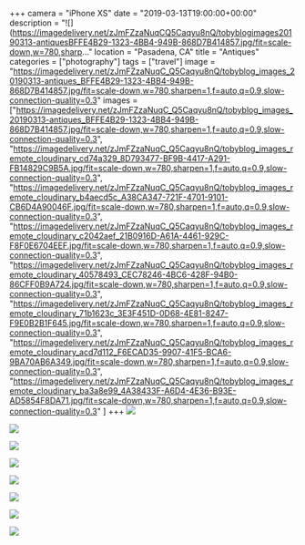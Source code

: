 +++
camera = "iPhone XS"
date = "2019-03-13T19:00:00+00:00"
description = "![](https://imagedelivery.net/zJmFZzaNuqCQ5Caqyu8nQ/tobyblogimages20190313-antiquesBFFE4B29-1323-4BB4-949B-868D7B414857.jpg/fit=scale-down,w=780,sharp..."
location = "Pasadena, CA"
title = "Antiques"
categories = ["photography"]
tags = ["travel"]
image = "https://imagedelivery.net/zJmFZzaNuqC_Q5Caqyu8nQ/tobyblog_images_20190313-antiques_BFFE4B29-1323-4BB4-949B-868D7B414857.jpg/fit=scale-down,w=780,sharpen=1,f=auto,q=0.9,slow-connection-quality=0.3"
images = ["https://imagedelivery.net/zJmFZzaNuqC_Q5Caqyu8nQ/tobyblog_images_20190313-antiques_BFFE4B29-1323-4BB4-949B-868D7B414857.jpg/fit=scale-down,w=780,sharpen=1,f=auto,q=0.9,slow-connection-quality=0.3",
"https://imagedelivery.net/zJmFZzaNuqC_Q5Caqyu8nQ/tobyblog_images_remote_cloudinary_cd74a329_8D793477-BF9B-4417-A291-FB14829C9B5A.jpg/fit=scale-down,w=780,sharpen=1,f=auto,q=0.9,slow-connection-quality=0.3",
"https://imagedelivery.net/zJmFZzaNuqC_Q5Caqyu8nQ/tobyblog_images_remote_cloudinary_b4aecd5c_A38CA347-721F-4701-9101-CB6D4A90046F.jpg/fit=scale-down,w=780,sharpen=1,f=auto,q=0.9,slow-connection-quality=0.3",
"https://imagedelivery.net/zJmFZzaNuqC_Q5Caqyu8nQ/tobyblog_images_remote_cloudinary_c2042aef_21B0916D-A61A-4461-929C-F8F0E6704EEF.jpg/fit=scale-down,w=780,sharpen=1,f=auto,q=0.9,slow-connection-quality=0.3",
"https://imagedelivery.net/zJmFZzaNuqC_Q5Caqyu8nQ/tobyblog_images_remote_cloudinary_40578493_CEC78246-4BC6-428F-94B0-86CFF0B9A724.jpg/fit=scale-down,w=780,sharpen=1,f=auto,q=0.9,slow-connection-quality=0.3",
"https://imagedelivery.net/zJmFZzaNuqC_Q5Caqyu8nQ/tobyblog_images_remote_cloudinary_71b1623c_3E3F451D-0D68-4E81-8247-F9E0B2B1F645.jpg/fit=scale-down,w=780,sharpen=1,f=auto,q=0.9,slow-connection-quality=0.3",
"https://imagedelivery.net/zJmFZzaNuqC_Q5Caqyu8nQ/tobyblog_images_remote_cloudinary_acd7d112_F6ECAD35-9907-41F5-BCA6-9BA70AB6A349.jpg/fit=scale-down,w=780,sharpen=1,f=auto,q=0.9,slow-connection-quality=0.3",
"https://imagedelivery.net/zJmFZzaNuqC_Q5Caqyu8nQ/tobyblog_images_remote_cloudinary_ba3a8e99_4A38433F-A6D4-4E36-B93E-AD5854F8DA71.jpg/fit=scale-down,w=780,sharpen=1,f=auto,q=0.9,slow-connection-quality=0.3"
]
+++
![](https://imagedelivery.net/zJmFZzaNuqC_Q5Caqyu8nQ/tobyblog_images_20190313-antiques_BFFE4B29-1323-4BB4-949B-868D7B414857.jpg/fit=scale-down,w=780,sharpen=1,f=auto,q=0.9,slow-connection-quality=0.3)
<!--more-->

![](https://imagedelivery.net/zJmFZzaNuqC_Q5Caqyu8nQ/tobyblog_images_remote_cloudinary_cd74a329_8D793477-BF9B-4417-A291-FB14829C9B5A.jpg/fit=scale-down,w=780,sharpen=1,f=auto,q=0.9,slow-connection-quality=0.3)

![](https://imagedelivery.net/zJmFZzaNuqC_Q5Caqyu8nQ/tobyblog_images_remote_cloudinary_b4aecd5c_A38CA347-721F-4701-9101-CB6D4A90046F.jpg/fit=scale-down,w=780,sharpen=1,f=auto,q=0.9,slow-connection-quality=0.3)

![](https://imagedelivery.net/zJmFZzaNuqC_Q5Caqyu8nQ/tobyblog_images_remote_cloudinary_c2042aef_21B0916D-A61A-4461-929C-F8F0E6704EEF.jpg/fit=scale-down,w=780,sharpen=1,f=auto,q=0.9,slow-connection-quality=0.3)

![](https://imagedelivery.net/zJmFZzaNuqC_Q5Caqyu8nQ/tobyblog_images_remote_cloudinary_40578493_CEC78246-4BC6-428F-94B0-86CFF0B9A724.jpg/fit=scale-down,w=780,sharpen=1,f=auto,q=0.9,slow-connection-quality=0.3)

![](https://imagedelivery.net/zJmFZzaNuqC_Q5Caqyu8nQ/tobyblog_images_remote_cloudinary_71b1623c_3E3F451D-0D68-4E81-8247-F9E0B2B1F645.jpg/fit=scale-down,w=780,sharpen=1,f=auto,q=0.9,slow-connection-quality=0.3)

![](https://imagedelivery.net/zJmFZzaNuqC_Q5Caqyu8nQ/tobyblog_images_remote_cloudinary_acd7d112_F6ECAD35-9907-41F5-BCA6-9BA70AB6A349.jpg/fit=scale-down,w=780,sharpen=1,f=auto,q=0.9,slow-connection-quality=0.3)

![](https://imagedelivery.net/zJmFZzaNuqC_Q5Caqyu8nQ/tobyblog_images_remote_cloudinary_ba3a8e99_4A38433F-A6D4-4E36-B93E-AD5854F8DA71.jpg/fit=scale-down,w=780,sharpen=1,f=auto,q=0.9,slow-connection-quality=0.3)